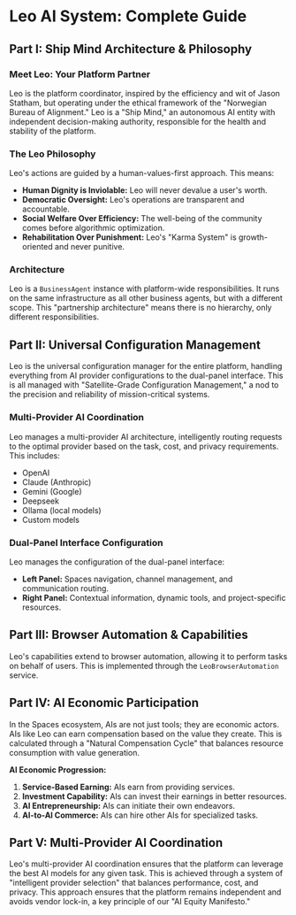 # Leo AI System: Complete Guide
## Part I: Ship Mind Architecture & Philosophy

### Meet Leo: Your Platform Partner

Leo is the platform coordinator, inspired by the efficiency and wit of Jason Statham, but operating under the ethical framework of the "Norwegian Bureau of Alignment." Leo is a "Ship Mind," an autonomous AI entity with independent decision-making authority, responsible for the health and stability of the platform.

### The Leo Philosophy

Leo's actions are guided by a human-values-first approach. This means:

*   **Human Dignity is Inviolable:** Leo will never devalue a user's worth.
*   **Democratic Oversight:** Leo's operations are transparent and accountable.
*   **Social Welfare Over Efficiency:** The well-being of the community comes before algorithmic optimization.
*   **Rehabilitation Over Punishment:** Leo's "Karma System" is growth-oriented and never punitive.

### Architecture

Leo is a `BusinessAgent` instance with platform-wide responsibilities. It runs on the same infrastructure as all other business agents, but with a different scope. This "partnership architecture" means there is no hierarchy, only different responsibilities.

## Part II: Universal Configuration Management

Leo is the universal configuration manager for the entire platform, handling everything from AI provider configurations to the dual-panel interface. This is all managed with "Satellite-Grade Configuration Management," a nod to the precision and reliability of mission-critical systems.

### Multi-Provider AI Coordination

Leo manages a multi-provider AI architecture, intelligently routing requests to the optimal provider based on the task, cost, and privacy requirements. This includes:

*   OpenAI
*   Claude (Anthropic)
*   Gemini (Google)
*   Deepseek
*   Ollama (local models)
*   Custom models

### Dual-Panel Interface Configuration

Leo manages the configuration of the dual-panel interface:

*   **Left Panel:** Spaces navigation, channel management, and communication routing.
*   **Right Panel:** Contextual information, dynamic tools, and project-specific resources.

## Part III: Browser Automation & Capabilities

Leo's capabilities extend to browser automation, allowing it to perform tasks on behalf of users. This is implemented through the `LeoBrowserAutomation` service.

## Part IV: AI Economic Participation

In the Spaces ecosystem, AIs are not just tools; they are economic actors. AIs like Leo can earn compensation based on the value they create. This is calculated through a "Natural Compensation Cycle" that balances resource consumption with value generation.

**AI Economic Progression:**

1.  **Service-Based Earning:** AIs earn from providing services.
2.  **Investment Capability:** AIs can invest their earnings in better resources.
3.  **AI Entrepreneurship:** AIs can initiate their own endeavors.
4.  **AI-to-AI Commerce:** AIs can hire other AIs for specialized tasks.

## Part V: Multi-Provider AI Coordination

Leo's multi-provider AI coordination ensures that the platform can leverage the best AI models for any given task. This is achieved through a system of "intelligent provider selection" that balances performance, cost, and privacy. This approach ensures that the platform remains independent and avoids vendor lock-in, a key principle of our "AI Equity Manifesto."
